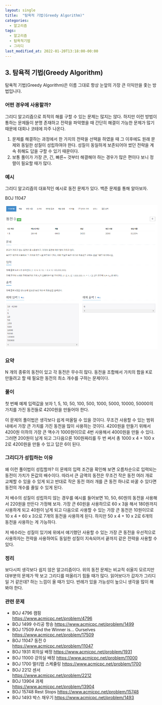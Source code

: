```yaml
---
layout: single
title:  "탐욕적 기법(Greedy Algorithm)"
categories:
  - 알고리즘
tags:
  - 알고리즘
  - 탐욕적기법
  - 그리디
last_modified_at: 2022-01-20T13:18:00-00:00
---
```


## 3. 탐욕적 기법(Greedy Algorithm)

탐욕적 기법(Greedy Algorithm)은 이름 그대로 항상 눈앞의 가장 큰 이익만을 좇는 방법입니다.

### 어떤 경우에 사용할까?

그리디 알고리즘으로 최적의 해를 구할 수 있는 문제는 많지는 않다. 하지만 이런 방법이 통하는 문제들이 분명 존재하고 전략을 파악했을 때 간단히 해결이 가능한 문제가 많기 때문에 대회나 코테에 자주 나온다.

1. 문제를 해결하는 과정에서 한 가지의 전략을 선택을 하였을 때 그 이후에도 원래 문제와 동일한 성질이 성립하여야 한다.
   성질이 동일하게 보존되어야 썼던 전략을 계속 취해도 답을 구할 수 있기 때문이다.
2. 보통 풀이가 가장 큰, 긴, 빠른~ 것부터 해결해야 하는 경우가 많은 편이다 보니 정렬이 필요할 때가 많다.

### 예시

그리디 알고리즘의 대표적인 예시로 동전 문제가 있다.
백준 문제를 통해 알아보자.

BOJ 11047

![BOJ11047](../images/2022-01-20-Greedy/BOJ11047.PNG)

### 요약

N 개의 종류의 동전이 있고 각 동전은 무수히 많다. 동전을 조합해서 가치의 합을 K로 만들려고 할 때 필요한 동전의 최소 개수를 구하는 문제이다.

### 풀이

첫 번째 예제 입력값을 보자
1, 5, 10, 50, 100, 500, 1000, 5000, 10000, 50000의 가치를 가진 동전들로 4200원을 만들어야 한다.

이 문제의 풀이법은 생각보다 쉽게 떠올릴 수 있을 것이다.
무조건 사용할 수 있는 범위 내에서 가장 큰 가치를 가진 동전을 많이 사용하는 것이다. 4200원을 만들기 위해서 4200원 이하의 가장 큰 액수가 1000원이므로 4번 사용해서 4000원을 만들 수 있다. 그러면 200원이 남게 되고 그다음으론 100원짜리를 두 번 써서 총 1000 x 4  + 100 x 2로 4200원을 만들 수 있고 답은 6이 된다.

### 그리디가 성립하는 이유

왜 이런 풀이법이 성립할까? 이 문제의 입력 조건을 확인해 보면 오름차순으로 입력되는 동전이 가치가 돈값의 배수이다. 따라서 큰 금액의 동전은 무조건 작은 동전 여러 개로 교체할 수 있을 수 있게 되고 반대로 작은 동전 여러 개를 큰 동전 하나로 바꿀 수 있다면 동전의 개수를 줄일 수 있게 된다.

저 배수의 성질이 성립하지 않는 경우를 예시를 들어보면 10, 50, 60원의 동전을 사용해서 220원을 만든다 가정해 보자.
가장 큰 60원을 사용하므로 60 x 3을 해서 180원까지 사용하게 되고 40원이 남게 되고 다음으로 사용할 수 있는 가장 큰 동전은 10원이므로 10 x 4 + 60 x 3으로 7개의 동전을 사용하게 된다.
하지만 50 x 4 + 10 x 2로 6개의 동전을 사용하는 게 가능하다.

저 배수라는 성질이 있기에 위에서 얘기했던 사용할 수 있는 가장 큰 동전을 우선적으로 사용하자는 전략을 사용하여도 동일한 성질이 지속되어서 끝까지 같은 전략을 사용할 수 있다.

### 정리

보다시피 생각보다 쉽지 않은 알고리즘이다. 위의 동전 문제는 비교적 쉬울지 모르지만 대부분의 문제가 딱 보고 그리디를 떠올리기 힘들 때가 많다. 읽어보다가 갑자가 그리디일 거 같은데? 하는 느낌이 올 때가 있다. 반례가 있을 가능성이 높으니 생각을 많이 해봐야 한다.

### 관련 문제

- BOJ 4796 캠핑  
  <https://www.acmicpc.net/problem/4796>
- BOJ 1499 수리공 항승 
  <https://www.acmicpc.net/problem/1499>
- BOJ 17509 And the Winner is... Ourselves
  <https://www.acmicpc.net/problem/17509>
- BOJ 11047 동전 0  
  <https://www.acmicpc.net/problem/11047>
- BOJ 1931 회의실 배정 
  <https://www.acmicpc.net/problem/1931>
- BOJ 11000 강의실 배정
  <https://www.acmicpc.net/problem/11000>
- BOJ 1700 멀티탭 스케쥴링
  <https://www.acmicpc.net/problem/1700>
- BOJ 2212 센서  
  <https://www.acmicpc.net/problem/2212>
- BOJ 13904 과제  
  <https://www.acmicpc.net/problem/13904>
- BOJ 15748 Rest Stops
  <https://www.acmicpc.net/problem/15748>
- BOJ 1493 박스 채우기
  <https://www.acmicpc.net/problem/1493>